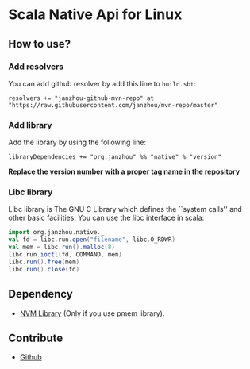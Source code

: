 # Scala Native Api for Linux

## How to use?

### Add resolvers

You can add github resolver by add this line to ``build.sbt``:

    resolvers += "janzhou-github-mvn-repo" at "https://raw.githubusercontent.com/janzhou/mvn-repo/master"

### Add library

Add the library by using the following line:

    libraryDependencies += "org.janzhou" %% "native" % "version"

**Replace the version number with [a proper tag name in the repository](https://github.com/janzhou/scala-native/releases)** 

### Libc library

Libc library is The GNU C Library which defines the ``system calls'' and other basic facilities. You can use the libc interface in scala:

```scala
import org.janzhou.native._
val fd = libc.run.open("filename", libc.O_RDWR)
val mem = libc.run().malloc(8)
libc.run.ioctl(fd, COMMAND, mem)
libc.run().free(mem)
libc.run().close(fd)
```

## Dependency

- [NVM Library](http://pmem.io/nvml/) (Only if you use pmem library).

## Contribute

- [Github](https://github.com/janzhou/scala-native)
